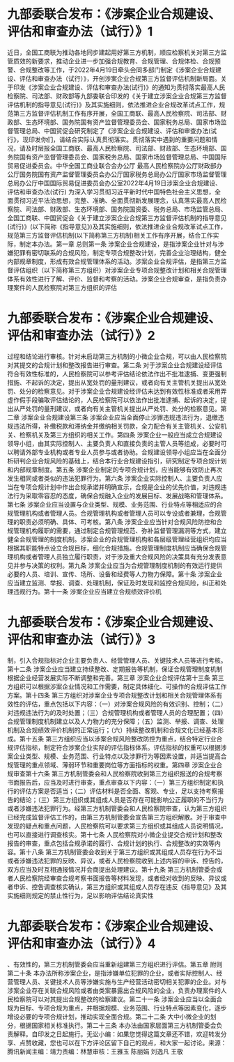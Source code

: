 # 九部委联合发布：《涉案企业合规建设、评估和审查办法（试行）》1

近日，全国工商联为推动各地同步建起用好第三方机制，顺应检察机关对第三方监管质效的新要求，推动企业进一步加强合规教育、合规管理、合规体检、合规预警、合规整改等工作，于2022年4月19日牵头会同多部门制定《涉案企业合规建设、评估和审查办法（试行）》，开创涉案企业合规第三方监督评估机制新局面。关于印发《涉案企业合规建设、评估和审查办法(试行)》的通知为贯彻落实最高人民检察院、司法部、财政部等九部委联合印发的《关于建立涉案企业合规第三方监督评估机制的指导意见(试行)》及其实施细则，依法推进企业合规改革试点工作，规范第三方监督评估机制工作有序开展，全国工商联、最高人民检察院、司法部、财政部、生态环境部、国务院国有资产监督管理委员会、国家税务总局、国家市场监督管理总局、中国贸促会研究制定了《涉案企业合规建设、评估和审查办法(试行》，现印发你们，请结合实际认真贯彻落实。贯彻落实中遇到的重要问题和情况，请及时层报全国工商联、最高人民检察院、司法部、财政部、生态环境部、国务院国有资产监督管理委员会、国家税务总局、国家市场监督管理总局、中国国际贸易促进委员会。中华全国工商业联合会办公厅 最高人民检察院办公厅财政部办公厅国务院国有资产监督管理委员会办公厅国家税务总局办公厅国家市场监督管理总局办公厅中国国际贸易促进委员会办公室2022年4月19日涉案企业合规建设、评估和审查办法(试行) 为深入学习贯彻习近平新时代中国特色社会主义思想，全面贯彻习近平法治思想，完整、准确、全面贯彻新发展理念，认真落实最高人民检察院、司法部、财政部、生态环境部、国务院国资委、税务总局、市场监管总局、全国工商联、中国贸促会《关于建立涉案企业合规第三方监督评估机制的指导意见(试行)》(以下简称《指导意见》)及其实施细则，依法推进企业合规改革试点工作，规范第三方监督评估机制(以下简称第三方机制)相关工作有序开展，结合工作实际，制定本办法。第一章  总则第一条 涉案企业合规建设，是指涉案企业针对与涉嫌犯罪有密切联系的合规风险，制定专项合规整改计划，完善企业治理结构，健全内部规章制度，形成有效合规管理体系的活动。涉案企业合规评估，是指第三方监督评估组织（以下简称第三方组织）对涉案企业专项合规整改计划和相关合规管理体系有效性进行了解、评价、监督和考察的活动。涉案企业合规审查，是指负责办理案件的人民检察院对第三方组织的评估

# 九部委联合发布：《涉案企业合规建设、评估和审查办法（试行）》2

过程和结论进行审核。针对未启动第三方机制的小微企业合规，可以由人民检察院对其提交的合规计划和整改报告进行审查。第二条 对于涉案企业合规建设经评估符合有效性标准的，人民检察院可以参考评估结论依法作出不批准逮捕、变更强制措施、不起诉的决定，提出从宽处罚的量刑建议，或者向有关主管机关提出从宽处罚、处分的检察意见。对于涉案企业合规建设经评估未达到有效性标准或者采用弄虚作假手段骗取评估结论的，人民检察院可以依法作出批准逮捕、起诉的决定，提出从严处罚的量刑建议，或者向有关主管机关提出从严处罚、处分的检察意见。第二章  涉案企业合规建设第三条 涉案企业应当全面停止涉罪违规违法行为，退缴违规违法所得，补缴税款和滞纳金并缴纳相关罚款，全力配合有关主管机关、公安机关、检察机关及第三方组织的相关工作。第四条 涉案企业一般应当成立合规建设领导小组，由其实际控制人、主要负责人和直接负责的主管人员等组成，必要时可以聘请外部专业机构或者专业人员参与或者协助。合规建设领导小组应当在全面分析研判企业合规风险的基础上，结合本行业合规建设指引，研究制定专项合规计划和内部规章制度。第五条 涉案企业制定的专项合规计划，应当能够有效防止再次发生相同或者类似的违法犯罪行为。第六条 涉案企业实际控制人、主要负责人应当在专项合规计划中作出合规承诺并明确宣示，合规是企业的优先价值，对违规违法行为采取零容忍的态度，确保合规融入企业的发展目标、发展战略和管理体系。第七条 涉案企业应当设置与企业类型、规模、业务范围、行业特点等相适应的合规管理机构或者管理人员。合规管理机构或者管理人员可以专设或者兼理，合规管理的职责必须明确、具体、可考核。第八条 涉案企业应当针对合规风险防控和合规管理机构履职的需要，通过制定合规管理规范、弥补监督管理漏洞等方式，建立健全合规管理的制度机制。涉案企业的合规管理机构和各层级管理经营组织均应当根据其职能特点设立合规目标，细化合规措施。合规管理制度机制应当确保合规管理机构或者管理人员独立履行职责，对于涉及重大合规风险的决策具有充分发表意见并参与决策的权利。第九条 涉案企业应当为合规管理制度机制的有效运行提供必要的人员、培训、宣传、场所、设备和经费等人力物力保障。第十条 涉案企业应当建立监测、举报、调查、处理机制，保证及时发现和监控合规风险，纠正和处理违规行为。第十一条 涉案企业应当建立合规绩效评价机

# 九部委联合发布：《涉案企业合规建设、评估和审查办法（试行）》3

制，引入合规指标对企业主要负责人、经营管理人员、关键技术人员等进行考核。第十二条 涉案企业应当建立持续整改、定期报告等机制，保证合规管理制度机制根据企业经营发展实际不断调整和完善。第三章  涉案企业合规评估第十三条 第三方组织可以根据涉案企业情况和工作需要，制定具体细化、可操作的合规评估工作方案。第十四条 第三方组织对涉案企业专项合规整改计划和相关合规管理体系有效性的评估，重点包括以下内容：（一）对涉案合规风险的有效识别、控制；（二）对违规违法行为的及时处置；（三）合规管理机构或者管理人员的合理配置；（四）合规管理制度机制建立以及人力物力的充分保障；（五）监测、举报、调查、处理机制及合规绩效评价机制的正常运行；（六）持续整改机制和合规文化已经基本形成。第十五条 第三方组织应当以涉案合规风险整改防控为重点，结合特定行业合规评估指标，制定符合涉案企业实际的评估指标体系。评估指标的权重可以根据涉案企业类型、规模、业务范围、行业特点以及涉罪行为等因素设置，并适当提高合规管理的重点领域、薄弱环节和重要岗位等方面指标的权重。第四章  涉案企业合规审查第十六条 第三方机制管委会和人民检察院收到第三方组织报送的合规考察书面报告后，应当及时进行审查，重点审查以下内容：（一）第三方组织制定和执行的评估方案是否适当；（二）评估材料是否全面、客观、专业，足以支持考察报告的结论；（三）第三方组织或其组成人员是否存在可能影响公正履职的不当行为或者涉嫌违法犯罪行为。经第三方机制管委会和人民检察院审查，认为第三方组织已经完成监督评估工作的，由第三方机制管委会宣告第三方组织解散。对于审查中发现的疑点和重点问题，人民检察院可以要求第三方组织或其组成人员说明情况，也可以直接进行调查核实。第十七条 人民检察院对小微企业提交合规计划和整改报告的审查，重点包括合规承诺的履行、合规计划的执行、合规整改的实效等内容。第十八条 第三方机制管委会收到关于第三方组织或其组成人员存在行为不当或者涉嫌违法犯罪的反映、异议，或者人民检察院收到上述内容的申诉、控告的，双方应当及时互相通报情况并会商提出处理建议。第十九条 第三方机制管委会或者人民检察院经审查合规考察书面报告等材料发现，或者经对收到的反映、异议或者申诉、控告调查核实确认，第三方组织或其组成人员存在违反《指导意见》及其实施细则规定的禁止性行为，足以影响评估结论真实性

# 九部委联合发布：《涉案企业合规建设、评估和审查办法（试行）》4

、有效性的，第三方机制管委会应当重新组建第三方组织进行评估。第五章  附则第二十条 本办法所称涉案企业，是指涉嫌单位犯罪的企业，或者实际控制人、经营管理人员、关键技术人员等涉嫌实施与生产经营活动密切相关犯罪的企业。对与涉案企业存在关联合规风险或者由类案暴露出合规风险的企业，负责办理案件的人民检察院可以对其提出合规整改的检察建议。第二十一条 涉案企业应当以全面合规为目标、专项合规为重点，并根据规模、业务范围、行业特点等因素变化，逐步增设必要的专项合规计划，推动实现全面合规。第二十二条 大中小微企业的划分，根据国家相关标准执行。第二十三条 本办法由国家层面第三方机制管委会负责解释。自印发之日起施行。无讼小编：如果您觉得这篇文章还不错，欢迎转发分享、点赞收藏，您也可以在下方评论区留下自己的观点，和大家一起讨论。来源：腾讯新闻主编：靖力责编：林慧审核：王雅玉 陈丽娟 刘逸凡 王敬 

